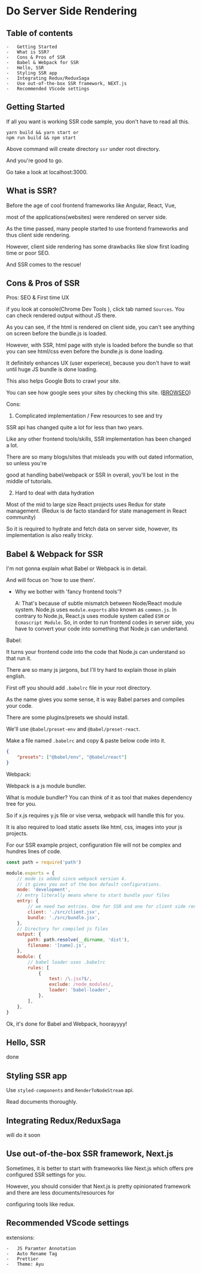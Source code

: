 # Do Server Side Rendering

## Table of contents

    -   Getting Started
    -   What is SSR?
    -   Cons & Pros of SSR
    -   Babel & Webpack for SSR
    -   Hello, SSR
    -   Styling SSR app
    -   Integrating Redux/ReduxSaga
    -   Use out-of-the-box SSR framework, NEXT.js
    -   Recommended VScode settings

## Getting Started

If all you want is working SSR code sample, you don't have to read all this.

```
yarn build && yarn start or
npm run build && npm start
```

Above command will create directory `ssr` under root directory.

And you're good to go.

Go take a look at localhost:3000.

## What is SSR?

Before the age of cool frontend frameworks like Angular, React, Vue,

most of the applications(websites) were rendered on server side.

As the time passed, many people started to use frontend frameworks and thus client side rendering.

However, client side rendering has some drawbacks like slow first loading time or poor SEO.

And SSR comes to the rescue!

## Cons & Pros of SSR

Pros: SEO & First time UX

if you look at console(Chrome Dev Tools ), click tab named `Sources`.
You can check rendered output without JS there.

As you can see, if the html is rendered on client side, you can't see anything on screen before
the bundle.js is loaded.

However, with SSR, html page with style is loaded before the bundle so that you can see html/css even
before the bundle.js is done loading.

It definitely enhances UX (user experiece), because you don't have to wait until huge JS bundle is done loading.

This also helps Google Bots to crawl your site.

You can see how google sees your sites by checking this site. ([BROWSEO](http://www.browseo.net/))

Cons:

1. Complicated implementation / Few resources to see and try

SSR api has changed quite a lot for less than two years.

Like any other frontend tools/skills, SSR implementation has been changed a lot.

There are so many blogs/sites that misleads you with out dated information, so unless you're

good at handling babel/webpack or SSR in overall, you'll be lost in the middle of tutorials.

2.  Hard to deal with data hydration

Most of the mid to large size React projects uses Redux for state management. (Redux is de facto standard for state management in React community)

So it is required to hydrate and fetch data on server side, however, its implementation is also really tricky.

## Babel & Webpack for SSR

I'm not gonna explain what Babel or Webpack is in detail.

And will focus on 'how to use them'.

-   Why we bother with 'fancy frontend tools'?

    A: That's because of subtle mismatch between Node/React module system.
    Node.js uses `module.exports` also known as `common.js`.
    In contrary to Node.js, React.js uses module system called `ESM` or `Ecmascript Module`.
    So, in order to run frontend codes in server side, you have to convert your
    code into something that Node.js can undertand.

Babel:

It turns your frontend code into the code that Node.js can understand so that run it.

There are so many js jargons, but I'll try hard to explain those in plain english.

First off you should add `.babelrc` file in your root directory.

As the name gives you some sense, it is way Babel parses and compiles your code.

There are some plugins/presets we should install.

We'll use `@babel/preset-env` and `@babel/preset-react`.

Make a file named `.babelrc` and copy & paste below code into it.

```json
{
    "presets": ["@babel/env", "@babel/react"]
}
```

Webpack:

Webpack is a js module bundler.

What is module bundler? You can think of it as tool that makes dependency tree for you.

So if x.js requires y.js file or vise versa, webpack will handle this for you.

It is also required to load static assets like html, css, images into your js projects.

For our SSR example project, configuration file will not be complex and hundres lines of code.

```js
const path = require('path')

module.exports = {
    // mode is added since webpack version 4.
    // it gives you out of the box default configurations.
    mode: 'development',
    // entry literally means where to start bundle your files
    entry: {
        // we need two entries. One for SSR and one for client side rendering
        client: './src/client.jsx',
        bundle: './src/bundle.jsx',
    },
    // Directory for compiled js files
    output: {
        path: path.resolve(__dirname, 'dist'),
        filename: '[name].js',
    },
    module: {
        // babel loader uses .babelrc
        rules: [
            {
                test: /\.jsx?$/,
                exclude: /node_modules/,
                loader: 'babel-loader',
            },
        ],
    },
}
```

Ok, it's done for Babel and Webpack, hoorayyyy!

## Hello, SSR

done

## Styling SSR app

Use `styled-components` and `RenderToNodeStream` api.

Read documents thoroughly.

## Integrating Redux/ReduxSaga

will do it soon

## Use out-of-the-box SSR framework, Next.js

Sometimes, it is better to start with frameworks like Next.js which offers pre configured SSR settings for you.

However, you should consider that Next.js is pretty opinionated framework and there are less documents/resources for

configuring tools like redux.

## Recommended VScode settings

extensions:

    -   JS Paramter Annotation
    -   Auto Rename Tag
    -   Prettier
    -   Theme: Ayu
